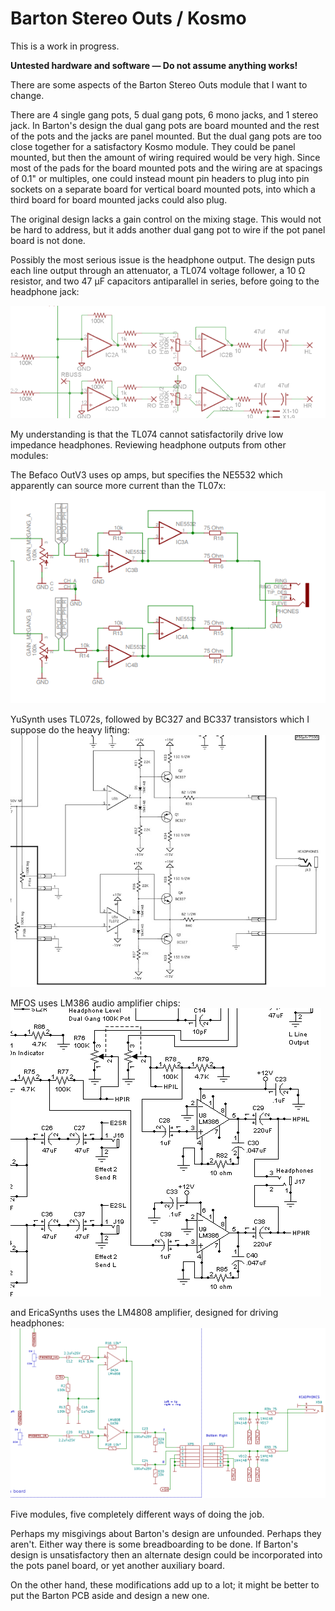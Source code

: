 # Barton Stereo Outs / Kosmo

This is a work in progress.

**Untested hardware and software — Do not assume anything works!**

There are some aspects of the Barton Stereo Outs module that I want to change.

There are 4 single gang pots, 5 dual gang pots, 6 mono jacks, and 1 stereo jack. In Barton's design the dual gang pots are board mounted and the rest of the pots and the jacks are panel mounted. But the dual gang pots are too close together for a satisfactory Kosmo module. They could be panel mounted, but then the amount of wiring required would be very high. Since most of the pads for the board mounted pots and the wiring are at spacings of 0.1" or multiples, one could instead mount pin headers to plug into pin sockets on a separate board for vertical board mounted pots, into which a third board for board mounted jacks could also plug.

The original design lacks a gain control on the mixing stage. This would not be hard to address, but it adds another dual gang pot to wire if the pot panel board is not done.

Possibly the most serious issue is the headphone output. The design puts each line output through an attenuator, a TL074 voltage follower, a 10 Ω resistor, and two 47 µF capacitors antiparallel in series, before going to the headphone jack:

![ ](out_barton.png  "Barton headphone output")

My understanding is that the TL074 cannot satisfactorily drive low impedance headphones. Reviewing headphone outputs from other modules:

The Befaco OutV3 uses op amps, but specifies the NE5532 which apparently can source more current than the TL07x:
![](out_befaco.png "Befaco headphone output") 

YuSynth uses TL072s, followed by BC327 and BC337 transistors which I suppose do the heavy lifting:
![ ](out_yusynth.png  "YuSynth headphone output")

MFOS uses LM386 audio amplifier chips:
![ ](out_mfos.png  "MFOS headphone output")

and EricaSynths uses the LM4808 amplifier, designed for driving headphones:
![ ](out_erica.png  "Erica headphone output")

Five modules, five completely different ways of doing the job.

Perhaps my misgivings about Barton's design are unfounded. Perhaps they aren't. Either way there is some breadboarding to be done. If Barton's design is unsatisfactory then an alternate design could be incorporated into the pots panel board, or yet another auxiliary board. 

On the other hand, these modifications add up to a lot; it might be better to put the Barton PCB aside and design a new one.
